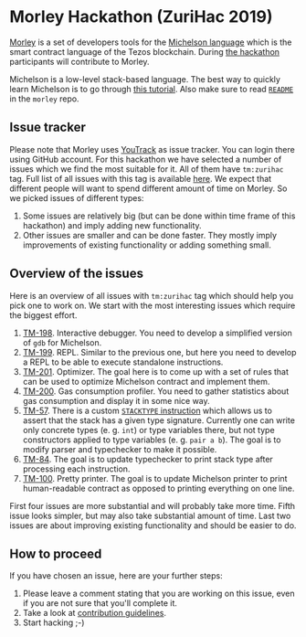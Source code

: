 # Morley Hackathon (ZuriHac 2019)

[Morley](https://gitlab.com/morley-framework/morley) is a set of developers tools for the [Michelson language](https://tezos.gitlab.io/master/whitedoc/michelson.html) which is the smart contract language of the Tezos blockchain.
During [the hackathon](https://zfoh.ch/zurihac2019/) participants will contribute to Morley.

Michelson is a low-level stack-based language.
The best way to quickly learn Michelson is to go through [this tutorial](https://gitlab.com/morley-framework/michelson-tutorial).
Also make sure to read [`README`](https://gitlab.com/morley-framework/morley/blob/master/README.md) in the `morley` repo.

## Issue tracker

Please note that Morley uses [YouTrack](https://issues.serokell.io/issues/TM) as issue tracker.
You can login there using GitHub account.
For this hackathon we have selected a number of issues which we find the most suitable for it.
All of them have `tm:zurihac` tag.
Full list of all issues with this tag is available [here](https://issues.serokell.io/issues?q=project:%20%7BTezos%20Michelson%7D%20tag:tm:zurihac).
We expect that different people will want to spend different amount of time on Morley.
So we picked issues of different types:
1. Some issues are relatively big (but can be done within time frame of this hackathon) and imply adding new functionality.
2. Other issues are smaller and can be done faster.
They mostly imply improvements of existing functionality or adding something small.

## Overview of the issues

Here is an overview of all issues with `tm:zurihac` tag which should help you pick one to work on.
We start with the most interesting issues which require the biggest effort.
1. [TM-198](https://issues.serokell.io/issue/TM-198).
Interactive debugger.
You need to develop a simplified version of `gdb` for Michelson.
2. [TM-199](https://issues.serokell.io/issue/TM-199).
REPL.
Similar to the previous one, but here you need to develop a REPL to be able to execute standalone instructions.
3. [TM-201](https://issues.serokell.io/issue/TM-201).
Optimizer.
The goal here is to come up with a set of rules that can be used to optimize Michelson contract and implement them.
4. [TM-200](https://issues.serokell.io/issue/TM-200).
Gas consumption profiler.
You need to gather statistics about gas consumption and display it in some nice way.
5. [TM-57](https://issues.serokell.io/issue/TM-57).
There is a custom [`STACKTYPE` instruction](https://gitlab.com/morley-framework/morley/blob/master/docs/morleyInstructions.md#stacktype) which allows us to assert that the stack has a given type signature.
Currently one can write only concrete types (e. g. `int`) or type variables there, but not type constructors applied to type variables (e. g. `pair a b`).
The goal is to modify parser and typechecker to make it possible.
6. [TM-84](https://issues.serokell.io/issue/TM-84).
The goal is to update typechecker to print stack type after processing each instruction.
7. [TM-100](https://issues.serokell.io/issue/TM-100).
Pretty printer.
The goal is to update Michelson printer to print human-readable contract as opposed to printing everything on one line.

First four issues are more substantial and will probably take more time.
Fifth issue looks simpler, but may also take substantial amount of time.
Last two issues are about improving existing functionality and should be easier to do.

## How to proceed

If you have chosen an issue, here are your further steps:
1. Please leave a comment stating that you are working on this issue, even if you are not sure that you'll complete it.
2. Take a look at [contribution guidelines](https://gitlab.com/morley-framework/morley/blob/master/CONTRIBUTING.md).
3. Start hacking ;-)

